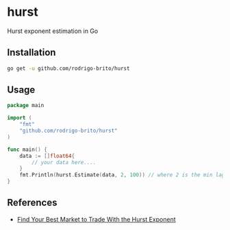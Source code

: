 # hurst

Hurst exponent estimation in Go

## Installation

```bash
go get -u github.com/rodrigo-brito/hurst
```

## Usage

```go
package main

import (
    "fmt"
    "github.com/rodrigo-brito/hurst"
)

func main() {
    data := []float64{
		// your data here....
    }
    fmt.Println(hurst.Estimate(data, 2, 100)) // where 2 is the min lag, and 100 max lag
}
```

## References

- [Find Your Best Market to Trade With the Hurst Exponent](https://raposa.trade/blog/find-your-best-market-to-trade-with-the-hurst-exponent/)
